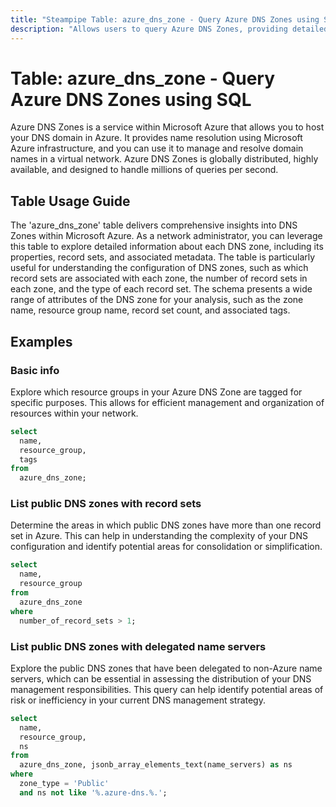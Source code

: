 ```yaml
---
title: "Steampipe Table: azure_dns_zone - Query Azure DNS Zones using SQL"
description: "Allows users to query Azure DNS Zones, providing detailed information about each DNS zone in the Azure account."
---
```


# Table: azure_dns_zone - Query Azure DNS Zones using SQL

Azure DNS Zones is a service within Microsoft Azure that allows you to host your DNS domain in Azure. It provides name resolution using Microsoft Azure infrastructure, and you can use it to manage and resolve domain names in a virtual network. Azure DNS Zones is globally distributed, highly available, and designed to handle millions of queries per second.

## Table Usage Guide

The 'azure_dns_zone' table delivers comprehensive insights into DNS Zones within Microsoft Azure. As a network administrator, you can leverage this table to explore detailed information about each DNS zone, including its properties, record sets, and associated metadata. The table is particularly useful for understanding the configuration of DNS zones, such as which record sets are associated with each zone, the number of record sets in each zone, and the type of each record set. The schema presents a wide range of attributes of the DNS zone for your analysis, such as the zone name, resource group name, record set count, and associated tags.

## Examples

### Basic info
Explore which resource groups in your Azure DNS Zone are tagged for specific purposes. This allows for efficient management and organization of resources within your network.

```sql
select
  name,
  resource_group,
  tags
from
  azure_dns_zone;
```

### List public DNS zones with record sets
Determine the areas in which public DNS zones have more than one record set in Azure. This can help in understanding the complexity of your DNS configuration and identify potential areas for consolidation or simplification.

```sql
select
  name,
  resource_group
from
  azure_dns_zone
where
  number_of_record_sets > 1;
```

### List public DNS zones with delegated name servers
Explore the public DNS zones that have been delegated to non-Azure name servers, which can be essential in assessing the distribution of your DNS management responsibilities. This query can help identify potential areas of risk or inefficiency in your current DNS management strategy.

```sql
select
  name,
  resource_group,
  ns
from
  azure_dns_zone, jsonb_array_elements_text(name_servers) as ns
where
  zone_type = 'Public'
  and ns not like '%.azure-dns.%.';
```